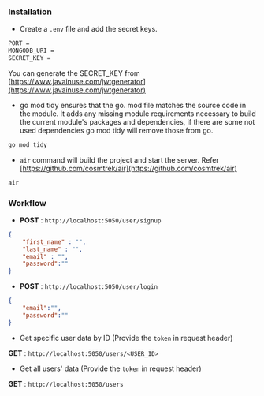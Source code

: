 ### Installation
- Create a `.env` file and add the secret keys. 
```bash
PORT = 
MONGODB_URI = 
SECRET_KEY = 
```
You can generate the SECRET_KEY from [https://www.javainuse.com/jwtgenerator](https://www.javainuse.com/jwtgenerator)

- go mod tidy ensures that the go. mod file matches the source code in the module. It adds any missing module requirements necessary to build the current module's packages and dependencies, if there are some not used dependencies go mod tidy will remove those from go.
```bash
go mod tidy
```

- `air` command will build the project and start the server. Refer [https://github.com/cosmtrek/air](https://github.com/cosmtrek/air)
```bash
air
```

### Workflow
- **POST** : `http://localhost:5050/user/signup`
```json
{
    "first_name" : "",
    "last_name" : "",
    "email" : "",
    "password":""
}
```

- **POST** : `http://localhost:5050/user/login`
```json
{
    "email":"",
    "password":""
}
```
- Get specific user data by ID (Provide the `token` in request header)

**GET** : `http://localhost:5050/users/<USER_ID>`

- Get all users' data (Provide the `token` in request header)

**GET** : `http://localhost:5050/users`